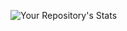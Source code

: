 ![Your Repository's Stats](https://github-readme-stats.vercel.app/api?username=Kryshtapovich&show_icons=true&count_private=true&theme=radical)
